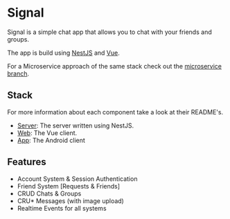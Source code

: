 # Signal

Signal is a simple chat app that allows you to chat with your friends and groups.

The app is build using [NestJS](https://nestjs.com/) and [Vue](https://vuejs.org/).

For a Microservice approach of the same stack check out the [microservice branch](https://github.com/sentrionic/Signal/tree/microservice).

## Stack

For more information about each component take a look at their README's.

- [Server](/server/): The server written using NestJS.
- [Web](/web/): The Vue client.
- [App](/app/): The Android client

## Features

- Account System & Session Authentication
- Friend System [Requests & Friends]
- CRUD Chats & Groups
- CRU* Messages (with image upload)
- Realtime Events for all systems
